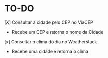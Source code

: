 # TO-DO

[X] Consultar a cidade pelo CEP no ViaCEP

- Recebe um CEP e retorna o nome da Cidade

[x] Consultar o clima do dia no Weatherstack

- Recebe uma cidade e retorna o clima
